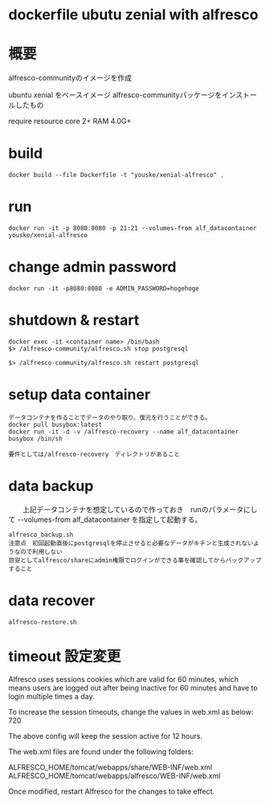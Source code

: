 dockerfile ubutu zenial with alfresco
=====================================
# 概要
alfresco-communityのイメージを作成

ubuntu xenial をベースイメージ
alfresco-communityパッケージをインストールしたもの

require resource core 2+ RAM 4.0G+

# build

    docker build --file Dockerfile -t "youske/xenial-alfresco" .

# run

    docker run -it -p 8080:8080 -p 21:21 --volumes-from alf_datacontainer youske/xenial-alfresco

# change admin password

    docker run -it -p8080:8080 -e ADMIN_PASSWORD=hogehoge

# shutdown & restart
    docker exec -it <container name> /bin/bash
    $> /alfresco-community/alfresco.sh stop postgresql

    $> /alfresco-community/alfresco.sh restart postgresql

# setup data container
    データコンテナを作ることでデータのやり取り、復元を行うことができる。
    docker pull busybox:latest
    docker run -it -d -v /alfresco-recovery --name alf_datacontainer busybox /bin/sh

    要件としては/alfresco-recovery　ディレクトリがあること

# data backup

　　上記データコンテナを想定しているので作っておき　runのパラメータにして
    --volumes-from alf_datacontainer を指定して起動する。

    alfresco_backup.sh
    注意点　初回起動直後にpostgresqlを停止させると必要なデータがキチンと生成されないようなので利用しない
    目安としてalfresco/shareにadmin権限でログインができる事を確認してからバックアップすること

# data recover

    alfresco-restore.sh





# timeout 設定変更


Alfresco uses sessions cookies which are valid for 60 minutes, which means users are logged out after being inactive for 60 minutes and have to login multiple times a day.

To increase the session timeouts, change the values in web.xml as below:
<session-config>
   <session-timeout>720</session-timeout>
</session-config>

The above config will keep the session active for 12 hours.

The web.xml files are found under the following folders:

ALFRESCO_HOME/tomcat/webapps/share/WEB-INF/web.xml
ALFRESCO_HOME/tomcat/webapps/alfresco/WEB-INF/web.xml

Once modified, restart Alfresco for the changes to take effect.
